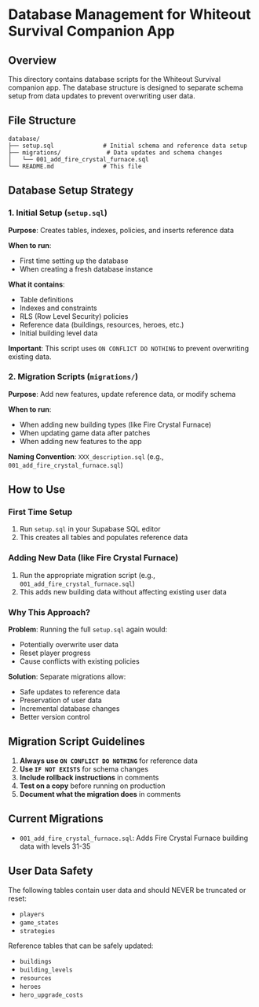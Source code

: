 # Database Management for Whiteout Survival Companion App

## Overview

This directory contains database scripts for the Whiteout Survival companion app. The database structure is designed to separate schema setup from data updates to prevent overwriting user data.

## File Structure

```
database/
├── setup.sql              # Initial schema and reference data setup
├── migrations/             # Data updates and schema changes
│   └── 001_add_fire_crystal_furnace.sql
└── README.md              # This file
```

## Database Setup Strategy

### 1. Initial Setup (`setup.sql`)

**Purpose**: Creates tables, indexes, policies, and inserts reference data

**When to run**: 
- First time setting up the database
- When creating a fresh database instance

**What it contains**:
- Table definitions
- Indexes and constraints
- RLS (Row Level Security) policies
- Reference data (buildings, resources, heroes, etc.)
- Initial building level data

**Important**: This script uses `ON CONFLICT DO NOTHING` to prevent overwriting existing data.

### 2. Migration Scripts (`migrations/`)

**Purpose**: Add new features, update reference data, or modify schema

**When to run**: 
- When adding new building types (like Fire Crystal Furnace)
- When updating game data after patches
- When adding new features to the app

**Naming Convention**: `XXX_description.sql` (e.g., `001_add_fire_crystal_furnace.sql`)

## How to Use

### First Time Setup

1. Run `setup.sql` in your Supabase SQL editor
2. This creates all tables and populates reference data

### Adding New Data (like Fire Crystal Furnace)

1. Run the appropriate migration script (e.g., `001_add_fire_crystal_furnace.sql`)
2. This adds new building data without affecting existing user data

### Why This Approach?

**Problem**: Running the full `setup.sql` again would:
- Potentially overwrite user data
- Reset player progress
- Cause conflicts with existing policies

**Solution**: Separate migrations allow:
- Safe updates to reference data
- Preservation of user data
- Incremental database changes
- Better version control

## Migration Script Guidelines

1. **Always use `ON CONFLICT DO NOTHING`** for reference data
2. **Use `IF NOT EXISTS`** for schema changes
3. **Include rollback instructions** in comments
4. **Test on a copy** before running on production
5. **Document what the migration does** in comments

## Current Migrations

- `001_add_fire_crystal_furnace.sql`: Adds Fire Crystal Furnace building data with levels 31-35

## User Data Safety

The following tables contain user data and should NEVER be truncated or reset:
- `players`
- `game_states` 
- `strategies`

Reference tables that can be safely updated:
- `buildings`
- `building_levels`
- `resources`
- `heroes`
- `hero_upgrade_costs`
